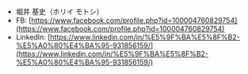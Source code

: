 * 堀井 基史（ホリイ モトシ）
* FB: [https://www.facebook.com/profile.php?id=100004760829754](https://www.facebook.com/profile.php?id=100004760829754)
* LinkedIn: [https://www.linkedin.com/in/%E5%9F%BA%E5%8F%B2-%E5%A0%80%E4%BA%95-931856159/](https://www.linkedin.com/in/%E5%9F%BA%E5%8F%B2-%E5%A0%80%E4%BA%95-931856159/)
